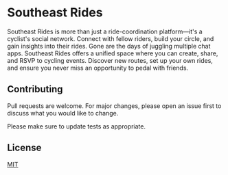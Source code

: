 # Southeast Rides

Southeast Rides is more than just a ride-coordination platform—it's a cyclist's social network. Connect with fellow riders, build your circle, and gain insights into their rides. Gone are the days of juggling multiple chat apps. Southeast Rides offers a unified space where you can create, share, and RSVP to cycling events. Discover new routes, set up your own rides, and ensure you never miss an opportunity to pedal with friends.


## Contributing

Pull requests are welcome. For major changes, please open an issue first
to discuss what you would like to change.

Please make sure to update tests as appropriate.

## License

[MIT](https://choosealicense.com/licenses/mit/)
